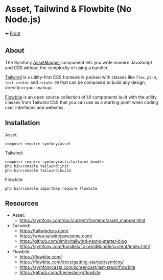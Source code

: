 # Asset, Tailwind & Flowbite (No Node.js)

⬅️ [Front](../frontend.md)

## About

The Symfony [AssetMapper](https://symfony.com/doc/current/frontend/asset_mapper.html) component lets you write modern JavaScript and CSS without the complexity of using a bundler.

[Tailwind](https://tailwindcss.com/) is a utility-first CSS framework packed with classes like `flex`, `pt-4`, `text-center` and `rotate-90` that can be composed to build any design, directly in your markup.

[Flowbite](https://flowbite.com/) is an open source collection of UI components built with the utility classes from Tailwind CSS that you can use as a starting point when coding user interfaces and websites.

## Installation

Asset:

```
composer require symfony/asset
```

Tailwind:

```
composer require symfonycasts/tailwind-bundle
php bin/console tailwind:init
php bin/console tailwind:build
```

Flowbite:

```
php bin/console importmap:require flowbite
```

## Resources

- Asset:
  - https://symfony.com/doc/current/frontend/asset_mapper.html
- Tailwind:
  - https://tailwindcss.com/
  - https://www.tailwindawesome.com/
  - https://github.com/timlrx/tailwind-nextjs-starter-blog
  - https://symfony.com/bundles/TailwindBundle/current/index.html
- Flowbite:
  - https://flowbite.com/
  - https://flowbite.com/docs/getting-started/symfony/
  - https://symfonycasts.com/screencast/last-stack/flowbite
  - https://github.com/themesberg/flowbite

